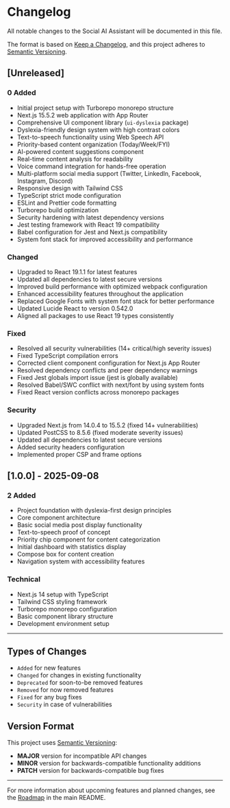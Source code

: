 # Changelog

All notable changes to the Social AI Assistant will be documented in this file.

The format is based on [Keep a Changelog](https://keepachangelog.com/en/1.0.0/),
and this project adheres to [Semantic Versioning](https://semver.org/spec/v2.0.0.html).

## [Unreleased]

### 0 Added

- Initial project setup with Turborepo monorepo structure
- Next.js 15.5.2 web application with App Router
- Comprehensive UI component library (`ui-dyslexia` package)
- Dyslexia-friendly design system with high contrast colors
- Text-to-speech functionality using Web Speech API
- Priority-based content organization (Today/Week/FYI)
- AI-powered content suggestions component
- Real-time content analysis for readability
- Voice command integration for hands-free operation
- Multi-platform social media support (Twitter, LinkedIn, Facebook, Instagram, Discord)
- Responsive design with Tailwind CSS
- TypeScript strict mode configuration
- ESLint and Prettier code formatting
- Turborepo build optimization
- Security hardening with latest dependency versions
- Jest testing framework with React 19 compatibility
- Babel configuration for Jest and Next.js compatibility
- System font stack for improved accessibility and performance

### Changed

- Upgraded to React 19.1.1 for latest features
- Updated all dependencies to latest secure versions
- Improved build performance with optimized webpack configuration
- Enhanced accessibility features throughout the application
- Replaced Google Fonts with system font stack for better performance
- Updated Lucide React to version 0.542.0
- Aligned all packages to use React 19 types consistently

### Fixed

- Resolved all security vulnerabilities (14+ critical/high severity issues)
- Fixed TypeScript compilation errors
- Corrected client component configuration for Next.js App Router
- Resolved dependency conflicts and peer dependency warnings
- Fixed Jest globals import issue (jest is globally available)
- Resolved Babel/SWC conflict with next/font by using system fonts
- Fixed React version conflicts across monorepo packages

### Security

- Upgraded Next.js from 14.0.4 to 15.5.2 (fixed 14+ vulnerabilities)
- Updated PostCSS to 8.5.6 (fixed moderate severity issues)
- Updated all dependencies to latest secure versions
- Added security headers configuration
- Implemented proper CSP and frame options

## [1.0.0] - 2025-09-08

### 2 Added

- Project foundation with dyslexia-first design principles
- Core component architecture
- Basic social media post display functionality
- Text-to-speech proof of concept
- Priority chip component for content categorization
- Initial dashboard with statistics display
- Compose box for content creation
- Navigation system with accessibility features

### Technical

- Next.js 14 setup with TypeScript
- Tailwind CSS styling framework
- Turborepo monorepo configuration
- Basic component library structure
- Development environment setup

---

## Types of Changes

- `Added` for new features
- `Changed` for changes in existing functionality
- `Deprecated` for soon-to-be removed features
- `Removed` for now removed features
- `Fixed` for any bug fixes
- `Security` in case of vulnerabilities

## Version Format

This project uses [Semantic Versioning](https://semver.org/):

- **MAJOR** version for incompatible API changes
- **MINOR** version for backwards-compatible functionality additions
- **PATCH** version for backwards-compatible bug fixes

---

For more information about upcoming features and planned changes, see the [Roadmap](../README.md#roadmap) in the main README.
